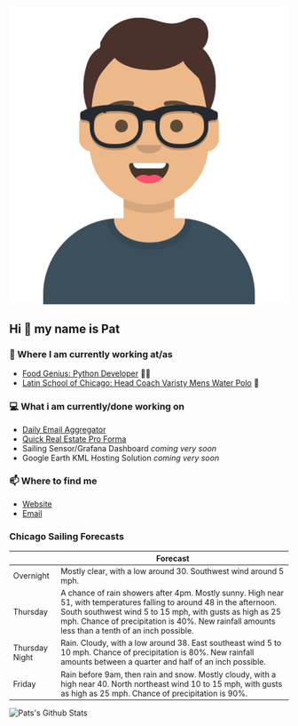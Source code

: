[![Social banner for p-j-falconer](https://raw.githubusercontent.com/P-J-FALCONER/P-J-FALCONER/master/assets/avataaars.svg)](https://patfalconer.com/)
## Hi :wave: my name is Pat

### 💼 Where I am currently working at/as
- [Food Genius: Python Developer](https://getfoodgenius.com/) 🍔🐍
- [Latin School of Chicago: Head Coach Varisty Mens Water Polo](https://www.latinschool.org/) 🤽


### 💻 What i am currently/done working on
 - [Daily Email Aggregator](https://github.com/P-J-FALCONER/dott_daily_mail)
 - [Quick Real Estate Pro Forma](https://github.com/P-J-FALCONER/henry)
 - Sailing Sensor/Grafana Dashboard *coming very soon*
 - Google Earth KML Hosting Solution *coming very soon*

### 📫 Where to find me
 - [Website](https://patfalconer.com/)
 - [Email](mailto:patrick.j.falconer@gmail.com)


### Chicago Sailing Forecasts
|   | Forecast  |
|---|---|
| Overnight | Mostly clear, with a low around 30. Southwest wind around 5 mph. |
| Thursday | A chance of rain showers after 4pm. Mostly sunny. High near 51, with temperatures falling to around 48 in the afternoon. South southwest wind 5 to 15 mph, with gusts as high as 25 mph. Chance of precipitation is 40%. New rainfall amounts less than a tenth of an inch possible. |
| Thursday Night | Rain. Cloudy, with a low around 38. East southeast wind 5 to 10 mph. Chance of precipitation is 80%. New rainfall amounts between a quarter and half of an inch possible. |
| Friday | Rain before 9am, then rain and snow. Mostly cloudy, with a high near 40. North northeast wind 10 to 15 mph, with gusts as high as 25 mph. Chance of precipitation is 90%. |

![Pats's Github Stats](https://github-readme-stats.vercel.app/api?username=p-j-falconer&show_icons=true&theme=radical)
